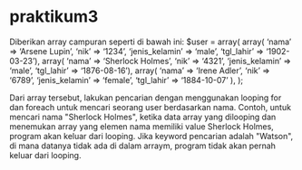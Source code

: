 # praktikum3

Diberikan array campuran seperti di bawah ini:
$user = array(
  array(
    ‘nama’ 		=> ‘Arsene Lupin’, 
    ‘nik’			=> ‘1234’, 
    ‘jenis_kelamin’	=> ‘male’,
    ‘tgl_lahir’		=> ‘1902-03-23’), 
  array(
    ‘nama’ 		=> ‘Sherlock Holmes’, 
    ‘nik’			=> ‘4321’, 
    ‘jenis_kelamin’	=> ‘male’,
    ‘tgl_lahir’		=> ‘1876-08-16’), 
  array(
    ‘nama’ 		=> ‘Irene Adler’, 
    ‘nik’			=> ‘6789’, 
    ‘jenis_kelamin’	=> ‘female’,
    ‘tgl_lahir’		=> ‘1884-10-07’
  ),
);

Dari array tersebut, lakukan pencarian dengan menggunakan looping for dan foreach untuk mencari seorang user berdasarkan nama. Contoh, untuk mencari nama "Sherlock Holmes", ketika data array yang dilooping dan menemukan array yang elemen nama memiliki value Sherlock Holmes, program akan keluar dari looping. Jika keyword pencarian adalah "Watson", di mana datanya tidak ada di dalam arraym, program tidak akan pernah keluar dari looping.
